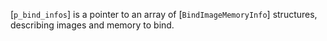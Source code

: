 [`p_bind_infos`] is a pointer to an array of [`BindImageMemoryInfo`]
structures, describing images and memory to bind.